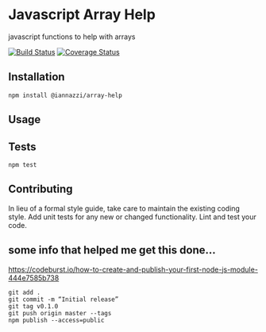 Javascript Array Help
=========

javascript functions to help with arrays


[![Build Status](https://travis-ci.org/iannazzi/array-help.svg?branch=master)](https://travis-ci.org/iannazzi/array-help) [![Coverage Status](https://coveralls.io/repos/iannazzi/array-help/badge.svg)](https://coveralls.io/r/iannazzi/array-help)

## Installation

  `npm install @iannazzi/array-help`

## Usage

  


## Tests

  `npm test`

## Contributing

In lieu of a formal style guide, take care to maintain the existing coding style. Add unit tests for any new or changed functionality. Lint and test your code.



## some info that helped me get this done...

https://codeburst.io/how-to-create-and-publish-your-first-node-js-module-444e7585b738


    git add .
    git commit -m “Initial release”
    git tag v0.1.0
    git push origin master --tags
    npm publish --access=public 
    
    